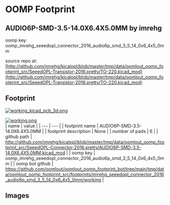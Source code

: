 # OOMP Footprint  
## AUDIO6P-SMD-3.5-14.0X6.4X5.0MM  by imrehg  
  
oomp key: oomp_imrehg_seeedopl_connector_2016_audio6p_smd_3_5_14_0x6_4x5_0mm  
  
source repo at: [http://github.com/imrehg/kicalopl/blob/master/tmp/data/oomlout_oomp_footprint_src/SeeedOPL-Transistor-2016.pretty/TO-220.kicad_mod](http://github.com/imrehg/kicalopl/blob/master/tmp/data/oomlout_oomp_footprint_src/SeeedOPL-Transistor-2016.pretty/TO-220.kicad_mod)  
## Footprint  
  
[![working_kicad_pcb_3d.png](working_kicad_pcb_3d_600.png)](working_kicad_pcb_3d.png)  
  
[![working.png](working_600.png)](working.png)  
| name | value | 
| --- | --- | 
| footprint name | AUDIO6P-SMD-3.5-14.0X6.4X5.0MM | 
| footprint description | None | 
| number of pads | 6 | 
| github path | http://github.com/imrehg/kicalopl/blob/master/tmp/data/oomlout_oomp_footprint_src/SeeedOPL-Connector-2016.pretty/AUDIO6P-SMD-3.5-14.0X6.4X5.0MM.kicad_mod | 
| oomp key | oomp_imrehg_seeedopl_connector_2016_audio6p_smd_3_5_14_0x6_4x5_0mm | 
| oomp bot github | https://github.com/oomlout/oomlout_oomp_footprint_bot/tree/main/tmp/data/oomlout_oomp_footprint_src/footprints/imrehg_seeedopl_connector_2016_audio6p_smd_3_5_14_0x6_4x5_0mm/working | 
## Images  
